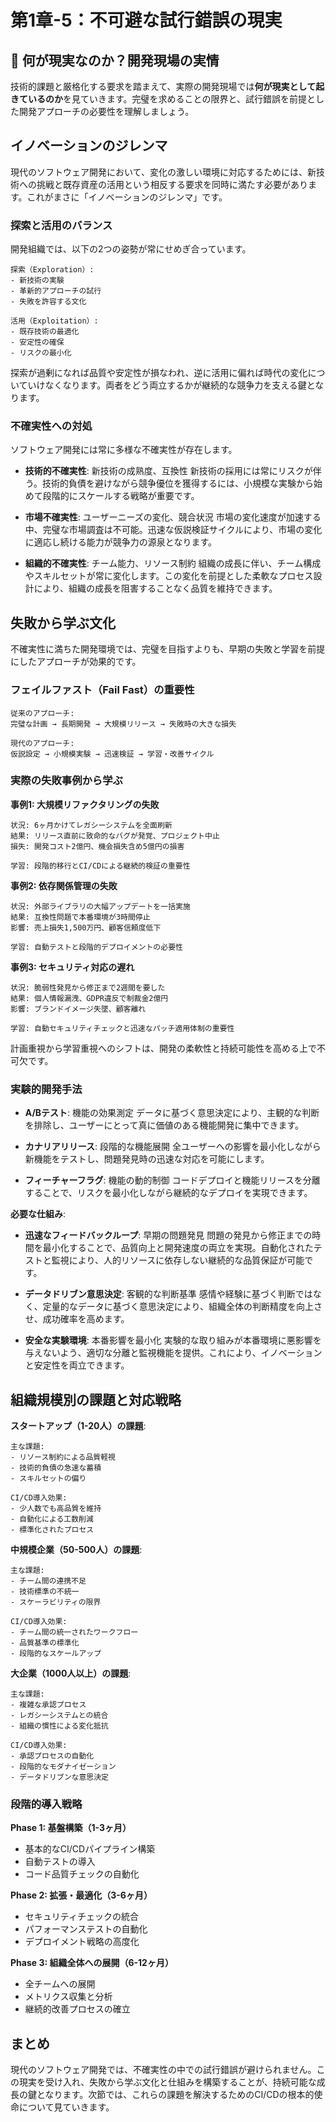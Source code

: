 # 第1章-5：不可避な試行錯誤の現実

## 🔄 何が現実なのか？開発現場の実情

技術的課題と厳格化する要求を踏まえて、実際の開発現場では**何が現実として起きているのか**を見ていきます。完璧を求めることの限界と、試行錯誤を前提とした開発アプローチの必要性を理解しましょう。

## イノベーションのジレンマ

現代のソフトウェア開発において、変化の激しい環境に対応するためには、新技術への挑戦と既存資産の活用という相反する要求を同時に満たす必要があります。これがまさに「イノベーションのジレンマ」です。

### 探索と活用のバランス

開発組織では、以下の2つの姿勢が常にせめぎ合っています。

```
探索（Exploration）:
- 新技術の実験
- 革新的アプローチの試行
- 失敗を許容する文化

活用（Exploitation）:
- 既存技術の最適化
- 安定性の確保
- リスクの最小化
```

探索が過剰になれば品質や安定性が損なわれ、逆に活用に偏れば時代の変化についていけなくなります。両者をどう両立するかが継続的な競争力を支える鍵となります。

### 不確実性への対処

ソフトウェア開発には常に多様な不確実性が存在します。

* **技術的不確実性**: 新技術の成熟度、互換性
  新技術の採用には常にリスクが伴う。技術的負債を避けながら競争優位を獲得するには、小規模な実験から始めて段階的にスケールする戦略が重要です。

* **市場不確実性**: ユーザーニーズの変化、競合状況
  市場の変化速度が加速する中、完璧な市場調査は不可能。迅速な仮説検証サイクルにより、市場の変化に適応し続ける能力が競争力の源泉となります。

* **組織的不確実性**: チーム能力、リソース制約
  組織の成長に伴い、チーム構成やスキルセットが常に変化します。この変化を前提とした柔軟なプロセス設計により、組織の成長を阻害することなく品質を維持できます。

## 失敗から学ぶ文化

不確実性に満ちた開発環境では、完璧を目指すよりも、早期の失敗と学習を前提にしたアプローチが効果的です。

### フェイルファスト（Fail Fast）の重要性

```
従来のアプローチ:
完璧な計画 → 長期開発 → 大規模リリース → 失敗時の大きな損失

現代のアプローチ:
仮説設定 → 小規模実験 → 迅速検証 → 学習・改善サイクル
```

### 実際の失敗事例から学ぶ

**事例1: 大規模リファクタリングの失敗**
```
状況: 6ヶ月かけてレガシーシステムを全面刷新
結果: リリース直前に致命的なバグが発覚、プロジェクト中止
損失: 開発コスト2億円、機会損失含め5億円の損害

学習: 段階的移行とCI/CDによる継続的検証の重要性
```

**事例2: 依存関係管理の失敗**
```
状況: 外部ライブラリの大幅アップデートを一括実施
結果: 互換性問題で本番環境が3時間停止
影響: 売上損失1,500万円、顧客信頼度低下

学習: 自動テストと段階的デプロイメントの必要性
```

**事例3: セキュリティ対応の遅れ**
```
状況: 脆弱性発見から修正まで2週間を要した
結果: 個人情報漏洩、GDPR違反で制裁金2億円
影響: ブランドイメージ失墜、顧客離れ

学習: 自動セキュリティチェックと迅速なパッチ適用体制の重要性
```

計画重視から学習重視へのシフトは、開発の柔軟性と持続可能性を高める上で不可欠です。

### 実験的開発手法

* **A/Bテスト**: 機能の効果測定
  データに基づく意思決定により、主観的な判断を排除し、ユーザーにとって真に価値のある機能開発に集中できます。

* **カナリアリリース**: 段階的な機能展開
  全ユーザーへの影響を最小化しながら新機能をテストし、問題発見時の迅速な対応を可能にします。

* **フィーチャーフラグ**: 機能の動的制御
  コードデプロイと機能リリースを分離することで、リスクを最小化しながら継続的なデプロイを実現できます。

**必要な仕組み**:

* **迅速なフィードバックループ**: 早期の問題発見
  問題の発見から修正までの時間を最小化することで、品質向上と開発速度の両立を実現。自動化されたテストと監視により、人的リソースに依存しない継続的な品質保証が可能です。

* **データドリブン意思決定**: 客観的な判断基準
  感情や経験に基づく判断ではなく、定量的なデータに基づく意思決定により、組織全体の判断精度を向上させ、成功確率を高めます。

* **安全な実験環境**: 本番影響を最小化
  実験的な取り組みが本番環境に悪影響を与えないよう、適切な分離と監視機能を提供。これにより、イノベーションと安定性を両立できます。

## 組織規模別の課題と対応戦略

**スタートアップ（1-20人）の課題**:
```
主な課題:
- リソース制約による品質軽視
- 技術的負債の急速な蓄積
- スキルセットの偏り

CI/CD導入効果:
- 少人数でも高品質を維持
- 自動化による工数削減
- 標準化されたプロセス
```

**中規模企業（50-500人）の課題**:
```
主な課題:
- チーム間の連携不足
- 技術標準の不統一
- スケーラビリティの限界

CI/CD導入効果:
- チーム間の統一されたワークフロー
- 品質基準の標準化
- 段階的なスケールアップ
```

**大企業（1000人以上）の課題**:
```
主な課題:
- 複雑な承認プロセス
- レガシーシステムとの統合
- 組織の慣性による変化抵抗

CI/CD導入効果:
- 承認プロセスの自動化
- 段階的なモダナイゼーション
- データドリブンな意思決定
```

### 段階的導入戦略

**Phase 1: 基盤構築（1-3ヶ月）**
- 基本的なCI/CDパイプライン構築
- 自動テストの導入
- コード品質チェックの自動化

**Phase 2: 拡張・最適化（3-6ヶ月）**
- セキュリティチェックの統合
- パフォーマンステストの自動化
- デプロイメント戦略の高度化

**Phase 3: 組織全体への展開（6-12ヶ月）**
- 全チームへの展開
- メトリクス収集と分析
- 継続的改善プロセスの確立

## まとめ

現代のソフトウェア開発では、不確実性の中での試行錯誤が避けられません。この現実を受け入れ、失敗から学ぶ文化と仕組みを構築することが、持続可能な成長の鍵となります。次節では、これらの課題を解決するためのCI/CDの根本的使命について見ていきます。
